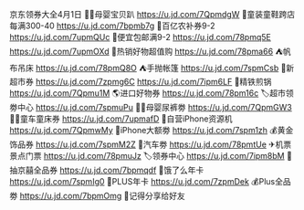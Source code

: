 京东领券大全4月1日
👶🏻母婴宝贝趴
https://u.jd.com/7QpmdgW
👟童装童鞋跨店每满300-40
https://u.jd.com/7bpmb7g
🚜百亿农补券9-2
https://u.jd.com/7upmQUc
🚚便宜包邮满9-2
https://u.jd.com/78pmq5E
https://u.jd.com/7upmOXd
🛒热销好物超值购
https://u.jd.com/78pma66
⛺帆布吊床
https://u.jd.com/78pmQ8O
⛺手抛帐篷
https://u.jd.com/7spmCsb
🍕新超市券
https://u.jd.com/7zpmg6C
https://u.jd.com/7ipm6LF
🍳精铁煎锅
https://u.jd.com/7Qpmu1M
🌎进口好物券
https://u.jd.com/78pm16c
🏷超市领劵中心
https://u.jd.com/7spmuPu
👶🏻母婴尿裤劵
https://u.jd.com/7QpmGW3
👶🏻童车童床券
https://u.jd.com/7upmafD
📱自营iPhone资源机
https://u.jd.com/7QpmwMy
🍎iPhone大额劵
https://u.jd.com/7spm1zh 
💰黄金饰品券
https://u.jd.com/7spmM2Z
🚙汽车劵
https://u.jd.com/78pmtUe
✈机票景点门票
https://u.jd.com/78pmuJz
🏷领券中心
https://u.jd.com/7ipm8bM
🎲抽京囍全品券
https://u.jd.com/7bpmqdf
🛵饿了么年卡
https://u.jd.com/7spmIg0
👑PLUS年卡
https://u.jd.com/7zpmDek
💰Plus全品劵
https://u.jd.com/7bpmOmg
🤩记得分享给好友